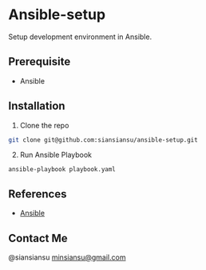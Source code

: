 # Ansible-setup

Setup development environment in Ansible.

## Prerequisite

- Ansible

## Installation

1. Clone the repo

```bash
git clone git@github.com:siansiansu/ansible-setup.git
```

2. Run Ansible Playbook


```
ansible-playbook playbook.yaml
```

## References

- [Ansible](https://www.ansible.com/)

## Contact Me

@siansiansu <minsiansu@gmail.com>

